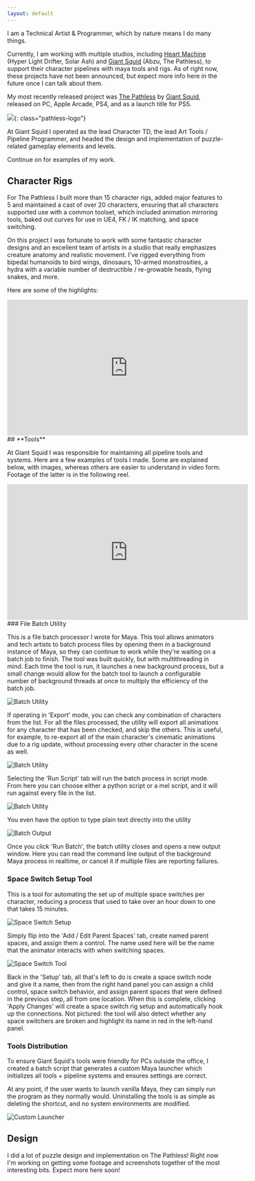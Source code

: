 ```yaml
---
layout: default
---
```

I am a Technical Artist & Programmer, which by nature means I do many things.

Currently, I am working with multiple studios, including [Heart Machine](https://www.heartmachine.com) (Hyper Light Drifter, Solar Ash) and [Giant Squid](https://www.giantsquidstudios.com) (Abzu, The Pathless), to support their character pipelines with maya tools and rigs. As of right now, these projects have not been announced, but expect more info here in the future once I can talk about them.

My most recently released project was [The Pathless](https://www.thepathless.com) by [Giant Squid](https://www.giantsquidstudios.com), released on PC, Apple Arcade, PS4, and as a launch title for PS5.

![](images/PathlessCoverArt.png){: class="pathless-logo"}

At Giant Squid I operated as the lead Character TD, the lead Art Tools / Pipeline Programmer, and headed the design and implementation of puzzle-related gameplay elements and levels.

Continue on for examples of my work.

## **Character Rigs**
<div class="info-block">

For The Pathless I built more than 15 character rigs, added major features to 5 and maintained a cast of over 20 characters, ensuring that all characters supported use with a common toolset, which included animation mirroring tools, baked out curves for use in UE4, FK / IK matching, and space switching.

On this project I was fortunate to work with some fantastic character designs and an excellent team of artists in a studio that really emphasizes creature anatomy and realistic movement. I've rigged everything from bipedal humanoids to bird wings, dinosaurs, 10-armed monstrosities, a hydra with a variable number of destructible / re-growable heads, flying snakes, and more.

Here are some of the highlights:

</div>

<div class="embedded-video">
	<iframe width="560" height="315" src="https://www.youtube.com/embed/xspsQUE7gUo" frameborder="0" allow="accelerometer; autoplay; clipboard-write; encrypted-media; gyroscope; picture-in-picture" allowfullscreen></iframe>
</div>
## **Tools**
<div class="info-block">

At Giant Squid I was responsible for maintaining all pipeline tools and systems. Here are a few examples of tools I made. Some are explained below, with images, whereas others are easier to understand in video form. Footage of the latter is in the following reel.

</div>


<div class="embedded-video">
	<iframe width="560" height="315" src="https://www.youtube.com/embed/_SVW9QBN1Dw" frameborder="0" allow="accelerometer; autoplay; clipboard-write; encrypted-media; gyroscope; picture-in-picture" allowfullscreen></iframe>
</div>
### File Batch Utility

This is a file batch processor I wrote for Maya. This tool allows animators and tech artists to batch process files by opening them in a background instance of Maya, so they can continue to work while they're waiting on a batch job to finish. The tool was built quickly, but with multithreading in mind. Each time the tool is run, it launches a new background process, but a small change would allow for the batch tool to launch a configurable number of background threads at once to multiply the efficiency of the batch job.

![Batch Utility](images/BatchUtility1.png)

<div class="info-block">

If operating in 'Export' mode, you can check any combination of characters from the list. For all the files processed, the utility will export all animations for any character that has been checked, and skip the others. This is useful, for example, to re-export all of the main character's cinematic animations due to a rig update, without processing every other character in the scene as well.

</div>

![Batch Utility](images/BatchUtility2.png)

<div class="info-block">

Selecting the 'Run Script' tab will run the batch process in script mode. From here you can choose either a python script or a mel script, and it will run against every file in the list.

</div>

![Batch Utility](images/BatchUtility3.png)

<div class="info-block">

You even have the option to type plain text directly into the utility

</div>

![Batch Output](images/BatchOutput.png)

<div class="info-block">

Once you click 'Run Batch', the batch utility closes and opens a new output window. Here you can read the command line output of the background Maya process in realtime, or cancel it if multiple files are reporting failures.

</div>

### Space Switch Setup Tool

This is a tool for automating the set up of multiple space switches per character, reducing a process that used to take over an hour down to one that takes 15 minutes.

![Space Switch Setup](images/SpaceSetupTool1.png)

<div class="info-block">

Simply flip into the 'Add / Edit Parent Spaces' tab, create named parent spaces, and assign them a control. The name used here will be the name that the animator interacts with when switching spaces.

</div>

![Space Switch Tool](images/SpaceSetupTool2.png)

<div class="info-block">

Back in the 'Setup' tab, all that's left to do is create a space switch node and give it a name, then from the right hand panel you can assign a child control, space switch behavior, and assign parent spaces that were defined in the previous step, all from one location. When this is complete, clicking 'Apply Changes' will create a space switch rig setup and automatically hook up the connections. Not pictured: the tool will also detect whether any space switchers are broken and highlight its name in red in the left-hand panel.

</div>

### Tools Distribution

To ensure Giant Squid's tools were friendly for PCs outside the office, I created a batch script that generates a custom Maya launcher which initializes all tools + pipeline systems and ensures settings are correct.

At any point, if the user wants to launch vanilla Maya, they can simply run the program as they normally would. Uninstalling the tools is as simple as deleting the shortcut, and no system environments are modified.

![Custom Launcher](images/CustomLauncher.gif)

## **Design**

I did a lot of puzzle design and implementation on The Pathless! Right now I'm working on getting some footage and screenshots together of the most interesting bits. Expect more here soon!